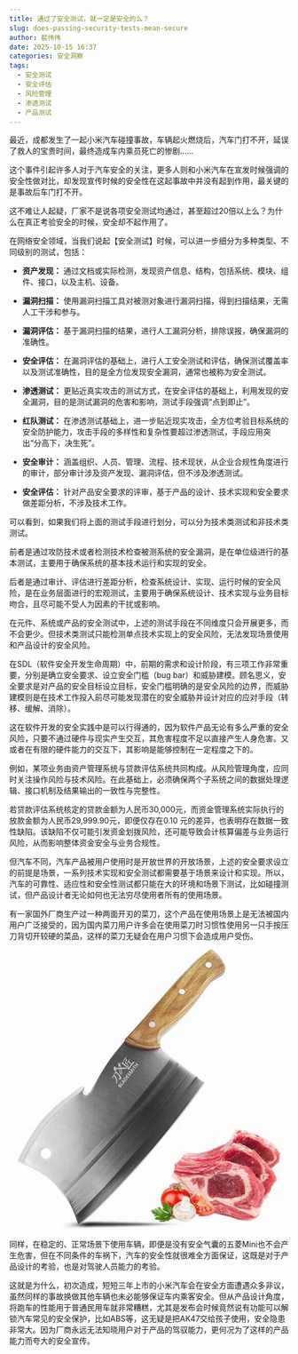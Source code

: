 ```yaml
---
title: 通过了安全测试，就一定是安全的么？
slug: does-passing-security-tests-mean-secure
author: 裴伟伟
date: 2025-10-15 16:37
categories: 安全洞察
tags:
  - 安全测试
  - 安全评估
  - 风险管理
  - 渗透测试
  - 产品测试
---
```


最近，成都发生了一起小米汽车碰撞事故，车辆起火燃烧后，汽车门打不开，延误了救人的宝贵时间，最终造成车内乘员死亡的惨剧……

这个事件引起许多人对于汽车安全的关注，更多人则和小米汽车在宣发时候强调的安全性做对比，却发现宣传时候的安全性在这起事故中并没有起到作用，最关键的是事故后车门打不开。

这不难让人起疑，厂家不是说各项安全测试均通过，甚至超过20倍以上么？为什么在真正考验安全的时候，安全却不起作用了。

在网络安全领域，当我们说起【安全测试】时候，可以进一步细分为多种类型、不同级别的测试，包括：

* **资产发现：** 通过文档或实际检测，发现资产信息、结构，包括系统、模块、组件、接口，以及主机、设备。

* **漏洞扫描：** 使用漏洞扫描工具对被测对象进行漏洞扫描，得到扫描结果，无需人工干涉和参与。

* **漏洞评估：** 基于漏洞扫描的结果，进行人工漏洞分析，排除误报，确保漏洞的准确性。

* **安全评估：** 在漏洞评估的基础上，进行人工安全测试和评估，确保测试覆盖率以及测试准确性，目的是全方位发现安全漏洞，通常也被称为安全测试。

* **渗透测试：** 更贴近真实攻击的测试方式，在安全评估的基础上，利用发现的安全漏洞，目的是测试漏洞的危害和影响，测试手段强调“点到即止”。

* **红队测试：** 在渗透测试基础上，进一步贴近现实攻击，全方位考验目标系统的安全防护能力，攻击手段的多样性和复杂性要超过渗透测试，手段应用突出“分高下，决生死”。

* **安全审计：** 涵盖组织、人员、管理、流程、技术现状，从企业合规性角度进行的审计，部分审计涉及资产发现、漏洞评估，但不涉及渗透测试。

* **安全评估：** 针对产品安全要求的评审，基于产品的设计、技术实现和安全要求做差距分析，不涉及技术工作。

可以看到，如果我们将上面的测试手段进行划分，可以分为技术类测试和非技术类测试。

前者是通过攻防技术或者检测技术检查被测系统的安全漏洞，是在单位级进行的基本测试，主要用于确保系统的基本技术运行和实现的安全。

后者是通过审计、评估进行差距分析，检查系统设计、实现、运行时候的安全风险，是在业务层面进行的宏观测试，主要用于确保系统设计、技术实现与业务目标吻合，且尽可能不受人为因素的干扰或影响。

在元件、系统或产品的安全测试中，上述的测试手段在不同维度只会开展更多，而不会更少。但技术类测试只能检测单点技术实现上的安全风险，无法发现场景使用和产品设计的安全风险。

在SDL（软件安全开发生命周期）中，前期的需求和设计阶段，有三项工作非常重要，分别是确立安全要求、设立安全门槛（bug bar）和威胁建模。顾名思义，安全要求是对产品的安全目标设立目标，安全门槛明确的是安全风险的边界，而威胁建模则是在技术工作投入前尽可能发现潜在的安全威胁并设计对应的应对手段（转移、缓解、消除）。

这在软件开发的安全实践中是可以行得通的，因为软件产品无论有多么严重的安全风险，只要不通过硬件与现实产生交互，其危害程度不足以直接产生人身危害。又或者在有限的硬件能力的交互下，其影响是能够控制在一定程度之下的。

例如，某项业务由资产管理系统与贷款评估系统共同构成。从风险管理角度，应同时关注操作风险与技术风险。在此基础上，必须确保两个子系统之间的数据处理逻辑、接口机制及结果输出的一致性与完整性。

若贷款评估系统核定的贷款金额为人民币30,000元，而资金管理系统实际执行的放款金额为人民币29,999.90元，即便仅存在0.10 元的差异，也表明存在数据一致性缺陷。该缺陷不仅可能引发资金划拨风险，还可能导致会计核算偏差与业务运行风险，从而影响整体资金安全与业务合规性。

但汽车不同，汽车产品被用户使用时是开放世界的开放场景，上述的安全要求设立的前提是场景，一系列技术实现和安全测试都需要基于场景来设计和实现。所以，汽车的可靠性、适应性和安全性测试都只能在大的环境和场景下测试，比如碰撞测试，但产品设计者无论如何也无法穷尽使用者所有的使用场景。

有一家国外厂商生产过一种两面开刃的菜刀，这个产品在使用场景上是无法被国内用户广泛接受的，因为国内菜刀用户许多会在使用菜刀时习惯性使用另一只手按压刀背切开较硬的菜品，这样的菜刀无疑会在用户习惯下会造成用户受伤。

![](./does-passing-security-tests-mean-secure/assets/17617406094680.5778582459389077.jpeg)

同样，在稳定的、正常场景下使用车辆，即便是没有安全气囊的五菱Mini也不会产生危害，但在不同条件的车祸下，汽车的安全性就很难全方面保证，这既是对于产品设计的考验，也是对驾驶人员能力的考验。

这就是为什么，初次造成，短短三年上市的小米汽车会在安全方面遭遇众多非议，虽然同样的事故换做其他车辆也未必能够保证车内乘客安全。但从产品设计角度，将跑车的性能用于普通民用车就非常糟糕，尤其是发布会时候竟然说有功能可以解锁汽车常见的安全保护，比如ABS等，这无疑是把AK47交给孩子使用，安全隐患非常大。因为厂商永远无法知晓用户对于产品的驾驭能力，更何况为了这样的产品能力而夸大的安全宣传。